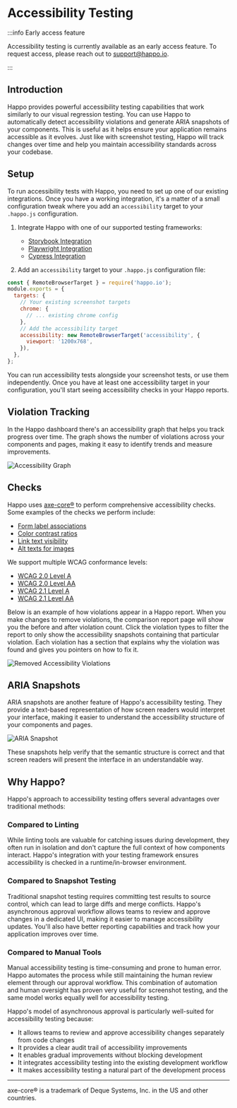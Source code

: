 # Accessibility Testing

:::info Early access feature

Accessibility testing is currently available as an early access feature. To
request access, please reach out to support@happo.io.

:::

## Introduction

Happo provides powerful accessibility testing capabilities that work similarly
to our visual regression testing. You can use Happo to automatically detect
accessibility violations and generate ARIA snapshots of your components. This is
useful as it helps ensure your application remains accessible as it evolves.
Just like with screenshot testing, Happo will track changes over time and help
you maintain accessibility standards across your codebase.

## Setup

To run accessibility tests with Happo, you need to set up one of our existing
integrations. Once you have a working integration, it's a matter of a small
configuration tweak where you add an `accessibility` target to your `.happo.js`
configuration.

1. Integrate Happo with one of our supported testing frameworks:
   - [Storybook Integration](/docs/storybook)
   - [Playwright Integration](/docs/playwright)
   - [Cypress Integration](/docs/cypress)

2. Add an `accessibility` target to your `.happo.js` configuration file:

```js
const { RemoteBrowserTarget } = require('happo.io');
module.exports = {
  targets: {
    // Your existing screenshot targets
    chrome: {
      // ... existing chrome config
    },
    // Add the accessibility target
    accessibility: new RemoteBrowserTarget('accessibility', {
      viewport: '1200x768',
    }),
  },
};
```

You can run accessibility tests alongside your screenshot tests, or use them
independently. Once you have at least one accessibility target in your
configuration, you'll start seeing accessibility checks in your Happo reports.

## Violation Tracking

In the Happo dashboard there's an accessibility graph that helps you track
progress over time. The graph shows the number of violations across your
components and pages, making it easy to identify trends and measure
improvements.

![Accessibility Graph](/img/accessibility-graph.png)

## Checks

Happo uses [axe-core®](https://www.deque.com/axe/) to perform comprehensive
accessibility checks. Some examples of the checks we perform include:

- [Form label associations](https://dequeuniversity.com/rules/axe/4.10/label)
- [Color contrast ratios](https://dequeuniversity.com/rules/axe/4.10/color-contrast)
- [Link text visibility](https://dequeuniversity.com/rules/axe/4.10/link-name)
- [Alt texts for images](https://dequeuniversity.com/rules/axe/4.10/image-alt)

We support multiple WCAG conformance levels:

- [WCAG 2.0 Level A](https://www.w3.org/TR/WCAG20/)
- [WCAG 2.0 Level AA](https://www.w3.org/WAI/WCAG2AA-Conformance)
- [WCAG 2.1 Level A](https://www.w3.org/TR/WCAG21/)
- [WCAG 2.1 Level AA](https://www.w3.org/TR/WCAG21/)

Below is an example of how violations appear in a Happo report. When you make
changes to remove violations, the comparison report page will show you the
before and after violation count. Click the violation types to filter the report
to only show the accessibility snapshots containing that particular violation.
Each violation has a section that explains why the violation was found and gives
you pointers on how to fix it.

![Removed Accessibility Violations](/img/accessibility-violations.png)

## ARIA Snapshots

ARIA snapshots are another feature of Happo's accessibility testing. They
provide a text-based representation of how screen readers would interpret your
interface, making it easier to understand the accessibility structure of your
components and pages.

![ARIA Snapshot](/img/aria-snapshot.png)

These snapshots help verify that the semantic structure is correct and that
screen readers will present the interface in an understandable way.

## Why Happo?

Happo's approach to accessibility testing offers several advantages over
traditional methods:

### Compared to Linting

While linting tools are valuable for catching issues during development, they
often run in isolation and don't capture the full context of how components
interact. Happo's integration with your testing framework ensures accessibility
is checked in a runtime/in-browser environment.

### Compared to Snapshot Testing

Traditional snapshot testing requires committing test results to source control,
which can lead to large diffs and merge conflicts. Happo's asynchronous approval
workflow allows teams to review and approve changes in a dedicated UI, making it
easier to manage accessibility updates. You'll also have better reporting
capabilities and track how your application improves over time.

### Compared to Manual Tools

Manual accessibility testing is time-consuming and prone to human error. Happo
automates the process while still maintaining the human review element through
our approval workflow. This combination of automation and human oversight has
proven very useful for screenshot testing, and the same model works equally well
for accessibility testing.

Happo's model of asynchronous approval is particularly well-suited for
accessibility testing because:

- It allows teams to review and approve accessibility changes separately from
  code changes
- It provides a clear audit trail of accessibility improvements
- It enables gradual improvements without blocking development
- It integrates accessibility testing into the existing development workflow
- It makes accessibility testing a natural part of the development process

---

axe-core® is a trademark of Deque Systems, Inc. in the US and other countries.

